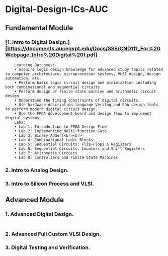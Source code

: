 #  Digital-Design-ICs-AUC
## Fundamental Module
### [1. Intro to Digital Design.][https://documents.aucegypt.edu/Docs/SSE/CND111_For%20Webpage_Intro%20Digital%20f.pdf]
        Learning Outcomes:
        • Acquire logic design knowledge for advanced study topics related to computer architecture, microprocessor systems, VLSI design, design automation, etc.
        • Perform basic logic circuit design and minimization including both combinational and sequential circuits.
        • Perform design of finite state machine and arithmetic circuit design.
        • Understand the timing constraints of digital circuits.
        • Use hardware description language Verilog and EDA design tools to perform modern digital circuit design.
        • Use the FPGA development board and design flow to implement digital systems.
        Labs:
        • Lab 1: Introduction to FPGA Design Flow
        • Lab 2: Implementing Multi-function Gate
        • Lab 3: Binary Adders<br><br>
        • Lab 4: Combinational Logic Blocks
        • Lab 5: Sequential Circuits: Flip-Flops & Registers
        • Lab 6: Sequential Circuits: Counters and Shift Registers
        • Lab 7: Arithmetic Circuits
        • Lab 8: Controllers and Finite State Machines
### 2. Intro to Analog Design.<b><b>

### 3. Intro to Silicon Process and VLSI.<b><b>

## Advanced Module
### 1. Advanced Digital Design.<br><br>
### 2. Advanced Full Custom VLSI Design.<b><b>
### 3. Digital Testing and Verification.<b><b>
